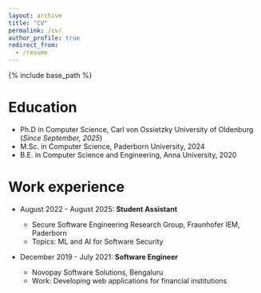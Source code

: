 ```yaml
---
layout: archive
title: "CV"
permalink: /cv/
author_profile: true
redirect_from:
  - /resume
---
```


{% include base_path %}

Education
======
* Ph.D in Computer Science, Carl von Ossietzky University of Oldenburg (_Since September, 2025_)
* M.Sc. in Computer Science, Paderborn University, 2024
* B.E. in Computer Science and Engineering, Anna University, 2020

Work experience
======
* August 2022 - August 2025: __Student Assistant__
  * Secure Software Engineering Research Group, Fraunhofer IEM, Paderborn
  * Topics: ML and AI for Software Security

* December 2019 - July 2021: __Software Engineer__
  * Novopay Software Solutions, Bengaluru
  * Work: Developing web applications for financial institutions

<!---
Skills
======
* Skill 1
* Skill 2
  * Sub-skill 2.1
  * Sub-skill 2.2
  * Sub-skill 2.3
* Skill 3

Publications
======
  <ul>{% for post in site.publications reversed %}
    {% include archive-single-cv.html %}
  {% endfor %}</ul>
  
Talks
======
  <ul>{% for post in site.talks reversed %}
    {% include archive-single-talk-cv.html  %}
  {% endfor %}</ul>
  

Teaching 
======
  <ul>{% for post in site.teaching reversed %}
    {% include archive-single-cv.html %}
  {% endfor %}</ul>
  
Service and leadership
======
* Currently signed in to 43 different slack teams


-->
